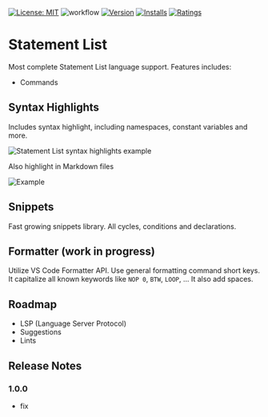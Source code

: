 [![License: MIT](https://img.shields.io/badge/License-MIT-brightgreen.svg)](https://opensource.org/licenses/MIT) ![workflow](https://github.com/Serhioromano/vscode-st/actions/workflows/publish.yml/badge.svg) [![Version](https://marketplace.visualstudio.com/items?itemName=NIKOinc.vscode-stl&ssr=false#version-history)](https://marketplace.visualstudio.com/items?itemName=NIKOinc.vscode-stl&ssr=false#version-history) [![Installs](https://marketplace.visualstudio.com/items?itemName=NIKOinc.vscode-stl&ssr=false#overview)](https://marketplace.visualstudio.com/items?itemName=NIKOinc.vscode-stl&ssr=false#overview) [![Ratings](https://marketplace.visualstudio.com/items?itemName=NIKOinc.vscode-stl&ssr=false#review-details)](https://marketplace.visualstudio.com/items?itemName=NIKOinc.vscode-stl&ssr=false#review-details)

# Statement List

Most complete Statement List language support. Features includes:

- Commands

## Syntax Highlights

Includes syntax highlight, including namespaces, constant variables and more.

![Statement List syntax highlights example]()

Also highlight in Markdown files

![Example]()

## Snippets

Fast growing snippets library. All cycles, conditions and declarations.

## Formatter (work in progress)

Utilize VS Code Formatter API. Use general formatting command short keys. It capitalize all known keywords like `NOP 0`, `BTW`, `LOOP`, ... It also add spaces.

## Roadmap

- LSP (Language Server Protocol)
- Suggestions
- Lints

## Release Notes

### 1.0.0

- fix